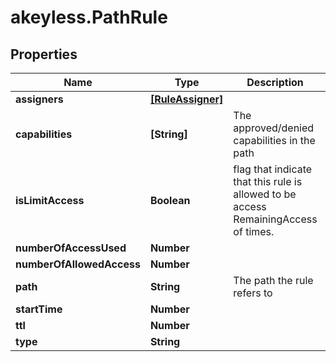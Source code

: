 # akeyless.PathRule

## Properties

Name | Type | Description | Notes
------------ | ------------- | ------------- | -------------
**assigners** | [**[RuleAssigner]**](RuleAssigner.md) |  | [optional] 
**capabilities** | **[String]** | The approved/denied capabilities in the path | [optional] 
**isLimitAccess** | **Boolean** | flag that indicate that this rule is allowed to be access RemainingAccess of times. | [optional] 
**numberOfAccessUsed** | **Number** |  | [optional] 
**numberOfAllowedAccess** | **Number** |  | [optional] 
**path** | **String** | The path the rule refers to | [optional] 
**startTime** | **Number** |  | [optional] 
**ttl** | **Number** |  | [optional] 
**type** | **String** |  | [optional] 


